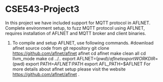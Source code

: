 # CSE543-Project3
In this project we have included support for MQTT protocol in AFLNET. 
Complete environment setup, to fuzz MQTT protocol using AFLNET, requires installation of AFLNET and MQTT broker and client binaries. 
1. To compile and setup AFLNET, use following commands. 
    #download aflnet source code from git repository
    git clone https://github.com/aflnet/aflnet aflnet
    cd aflnet 
    make clean all
    cd llvm_mode
    make
    cd ../..
    export AFLNET=$(pwd)/aflnet
    export WORKDIR=$(pwd)
    export PATH=$AFLNET:$PATH
    export AFL_PATH=$AFLNET
For more details about aflnet setup please visit the website https://github.com/aflnet/aflnet .

    
